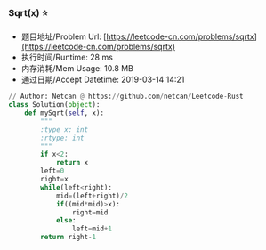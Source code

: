 
### Sqrt(x) :star:
- 题目地址/Problem Url: [https://leetcode-cn.com/problems/sqrtx](https://leetcode-cn.com/problems/sqrtx)
- 执行时间/Runtime: 28 ms 
- 内存消耗/Mem Usage: 10.8 MB
- 通过日期/Accept Datetime: 2019-03-14 14:21
```python
// Author: Netcan @ https://github.com/netcan/Leetcode-Rust
class Solution(object):
    def mySqrt(self, x):
        """
        :type x: int
        :rtype: int
        """
        if x<2:
            return x
        left=0
        right=x
        while(left<right):
            mid=(left+right)/2
            if((mid*mid)>x):
                right=mid
            else:
                left=mid+1
        return right-1

```
